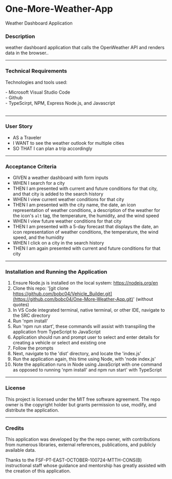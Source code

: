 # One-More-Weather-App
Weather Dashboard Application

### Description
<p>weather dashboard application that calls the OpenWeather API and renders data in the browser..</p>

---

### Technical Requirements
Technologies and tools used:
<p>
- Microsoft Visual Studio Code <br/>
- Github <br/>
- TypeScirpt, NPM, Express Node.js, and Javascript <br/> 
 <br/>

---
### User Story
- AS a Traveler
- I WANT to see the weather outlook for multiple cities
- SO THAT I can plan a trip accordingly

---

### Acceptance Criteria
- GIVEN a weather dashboard with form inputs
- WHEN I search for a city
- THEN I am presented with current and future conditions for that city, and that city is added to the search history
- WHEN I view current weather conditions for that city
- THEN I am presented with the city name, the date, an icon representation of weather conditions, a description of the weather for the icon's `alt` tag, the temperature, the humidity, and the wind speed
- WHEN I view future weather conditions for that city
- THEN I am presented with a 5-day forecast that displays the date, an icon representation of weather conditions, the temperature, the wind speed, and the humidity
- WHEN I click on a city in the search history
- THEN I am again presented with current and future conditions for that city

---

### Installation and Running the Application
1. Ensure Node.js is installed on the local system: https://nodejs.org/en
2. Clone this repo: '[git clone https://github.com/bobc04/Vehicle_Builder.git](https://github.com/bobc04/One-More-Weather-App.git)' (without quotes)
3. In VS Code integrated terminal, native terminal, or other IDE, navigate to the SRC directory
4. Run 'npm install'
5. Run 'npm run start', these commands will assist with transpiling the application from TypeScript to JavaScript
6. Application should run and prompt user to select and enter details for creating a vehicle or select and existing one
7. Follow the prompts
8. Next, navigate to the 'dist' directory, and locate the 'index.js'
9. Run the application again, this time using Node, with 'node index.js'
10. Note the application runs in Node using JavaScript with one command as opposed to running 'npm install' and npm run start' with TypeScript

---

### License
<p>
This project is licensed under the MIT free software agreement. The repo owner is the copyright holder but grants permission to use, modify, and distribute the application.
</p>

---

### Credits
<p>
This application was developed by the the repo owner, with contributions from numerous libraries, external references, publications, and publicly available data.
</p>

<p>
Thanks to the FSF-PT-EAST-OCTOBER-100724-MTTH-CONS(B) instructional staff whose guidance and mentorship has greatly assisted with the creation of this application.
</p>
